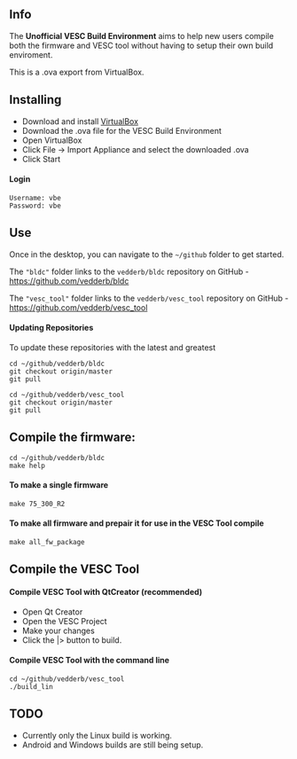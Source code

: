 ## Info

The **Unofficial VESC Build Environment** aims to help new users compile both the firmware and VESC tool without having to setup their own build enviroment.

This is a .ova export from VirtualBox.

## Installing

* Download and install [VirtualBox](https://www.virtualbox.org/wiki/Downloads)
* Download the .ova file for the VESC Build Environment
* Open VirtualBox
* Click File -> Import Appliance and select the downloaded .ova
* Click Start

#### Login

```
Username: vbe
Password: vbe
```

## Use

Once in the desktop, you can navigate to the `~/github` folder to get started.

The `"bldc"` folder links to the `vedderb/bldc` repository on GitHub - https://github.com/vedderb/bldc

The `"vesc_tool"` folder links to the `vedderb/vesc_tool` repository on GitHub - https://github.com/vedderb/vesc_tool

#### Updating Repositories

To update these repositories with the latest and greatest

```
cd ~/github/vedderb/bldc
git checkout origin/master
git pull
```

```
cd ~/github/vedderb/vesc_tool
git checkout origin/master
git pull
```

## Compile the firmware:

```
cd ~/github/vedderb/bldc
make help
```

#### To make a single firmware
```
make 75_300_R2
```

#### To make all firmware and prepair it for use in the VESC Tool compile
```
make all_fw_package
```

## Compile the VESC Tool

#### Compile VESC Tool with QtCreator (recommended)

* Open Qt Creator
* Open the VESC Project
* Make your changes
* Click the |> button to build.

#### Compile VESC Tool with the command line

```
cd ~/github/vedderb/vesc_tool
./build_lin
```

## TODO

* Currently only the Linux build is working.
* Android and Windows builds are still being setup.
